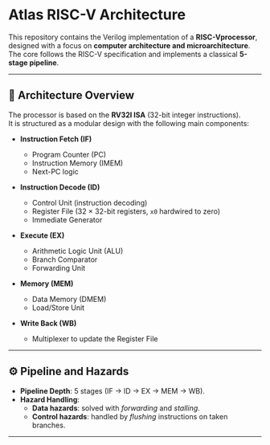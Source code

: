 # Atlas RISC-V Architecture

This repository contains the Verilog implementation of a **RISC-Vprocessor**, designed with a focus on **computer architecture and microarchitecture**.  
The core follows the RISC-V specification and implements a classical **5-stage pipeline**.

---

## 🔧 Architecture Overview

The processor is based on the **RV32I ISA** (32-bit integer instructions).  
It is structured as a modular design with the following main components:

- **Instruction Fetch (IF)**  
  - Program Counter (PC)  
  - Instruction Memory (IMEM)  
  - Next-PC logic  

- **Instruction Decode (ID)**  
  - Control Unit (instruction decoding)  
  - Register File (32 × 32-bit registers, `x0` hardwired to zero)  
  - Immediate Generator  

- **Execute (EX)**  
  - Arithmetic Logic Unit (ALU)  
  - Branch Comparator  
  - Forwarding Unit  

- **Memory (MEM)**  
  - Data Memory (DMEM)  
  - Load/Store Unit  

- **Write Back (WB)**  
  - Multiplexer to update the Register File  

---

## ⚙️ Pipeline and Hazards

- **Pipeline Depth**: 5 stages (IF → ID → EX → MEM → WB).  
- **Hazard Handling**:
  - **Data hazards**: solved with *forwarding* and *stalling*.  
  - **Control hazards**: handled by *flushing* instructions on taken branches.  

---
